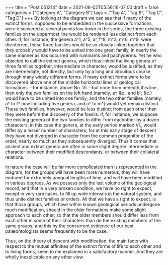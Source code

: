 +++
title = "Post 051214"
date = 2021-06-02T05:56:16-07:00
draft = false
categories = ["Category A", "Category B"]
tags = ["Tag A", "Tag B", "Tag C", "Tag D"]
+++
By looking at the diagram we can see that if many of the extinct forms, supposed to be embedded in the successive formations, were discovered at several points low down in the series, the three existing families on the uppermost line would be rendered less distinct from each other. If, for instance, the genera a^1, a^5, a^, f^8, m^3, m^6, m^9, were disinterred, these three families would be so closely linked together that they probably would have to be united into one great family, in nearly the same manner as has occurred with ruminants and pachyderms. Yet he who objected to call the extinct genera, which thus linked the living genera of three families together, intermediate in character, would be justified, as they are intermediate, not directly, but only by a long and circuitous course through many widely different forms. If many extinct forms were to be discovered above one of the middle horizontal lines or geological formations --for instance, above No. VI.--but none from beneath this line, then only the two families on the left hand (namely, a^, &c., and b^, &c.) would have to be united into one family; and the two other families (namely, a^ to f^ now including five genera, and o^ to m^) would yet remain distinct. These two families, however, would be less distinct from each other than they were before the discovery of the fossils. If, for instance, we suppose the existing genera of the two families to differ from eachother by a dozen characters, in this case the genera, at the early period marked VI., would differ by a lesser number of characters; for at this early stage of descent they have not diverged in character from the common progenitor of the order, nearly so much as they subsequently diverged. Thus it comes that ancient and extinct genera are often in some slight degree intermediate in character between their modified descendants, or between their collateral relations.

In nature the case will be far more complicated than is represented in the diagram; for the groups will have been more numerous, they will have endured for extremely unequal lengths of time, and will have been modified in various degrees. As we possess only the last volume of the geological record, and that in a very broken condition, we have no right to expect, except in very rare cases, to fill up wide intervals in the natural system, and thus unite distinct families or orders. All that we have a right to expect, is that those groups, which have within known geological periods undergone much modification, should in the older formations make some slight approach to each other; so that the older members should differ less from each other in some of their characters than do the existing members of the same groups; and this by the concurrent evidence of our best palæontologists seems frequently to be the case.

Thus, on the theory of descent with modification, the main facts with respect to the mutual affinities of the extinct forms of life to each other and to living forms, seem to me explained in a satisfactory manner. And they are wholly inexplicable on any other view.
